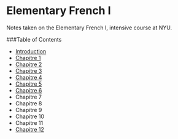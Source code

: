 # Elementary French I

Notes taken on the Elementary French I, intensive course at NYU.

###Table of Contents

* [Introduction](introduction.md)
* [Chapitre 1](chapitre-1.md)
* [Chapitre 2](chapitre-2.md)
* [Chapitre 3](chapitre-3.md)
* [Chapitre 4](chapitre-4.md)
* [Chapitre 5](chapitre-5.md)
* [Chapitre 6](chapitre-6.md)
* Chapitre 7
* Chapitre 8
* Chapitre 9
* Chapitre 10
* Chapitre 11
* [Chapitre 12](chapitre-12.md)

